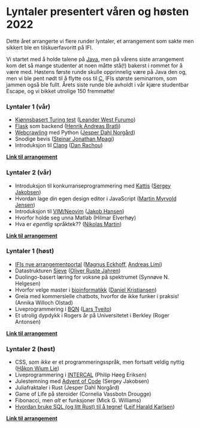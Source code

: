 # Lyntaler presentert våren og høsten 2022

Dette året arrangerte vi flere runder lyntaler, et arrangement som sakte men sikkert ble en tilskuerfavoritt på IFI.

Vi startet med å holde talene på [Java](https://ifirom.no/2/2423), men på vårens siste arrangement kom det så mange studenter at noen måtte stå(!) bakerst i
rommet for å være med. Høstens første runde skulle opprinnelig være på Java den og, men vi ble pent nødt til å flytte oss til [C](https://ifirom.no/3/3437),
IFIs største seminarrom, som jammen også ble fullt. Årets siste runde ble avholdt i vår kjære studentbar Escape, og vi bikket utrolige 150 fremmøtte!

### Lyntaler 1 (vår)
- [Kjønnsbasert Turing test](https://github.com/LBlend/mann-eller-kvinne) ([Leander West Furumo](https://github.com/LBlend))
- [Flask](https://github.com/HenrikAndreas/flaskServer) som backend ([Henrik Andreas Bratli](https://github.com/HenrikAndreas))
- [Webcrawling](https://github.com/Jesperdn/Navet-Registration) med Python ([Jesper Dahl Norgård](https://github.com/Jesperdn))
- Snodige bevis ([Steinar Jonathan Mpagi](https://github.com/wardell894))
- Introduksjon til [Clang](https://clang.llvm.org/) ([Dan Rachou](https://github.com/danbanan))

**[Link til arrangement](https://www.facebook.com/events/353149436677463/)**

### Lyntaler 2 (vår)
- Introduksjon til konkurranseprogrammering med [Kattis](open.kattis.com) ([Sergey Jakobsen](https://github.com/sergiosja))
- Hvordan lage din egen design editor i JavaScript ([Martin Myrvold Jensen](https://github.com/martinmjensen))
- Introduksjon til [VIM/Neovim](https://github.com/jakobkhansen/VimTalk) ([Jakob Hansen](https://github.com/jakobkhansen))
- Hvorfor holde seg unna Matlab (Hilmar Elverhøy)
- Hva er *egentlig* språktek?? ([Nikolas Martin](https://github.com/nikolhm))

**[Link til arrangement](https://www.facebook.com/events/561065341680160/)**

### Lyntaler 1 (høst)
- [IFIs nye arrangementportal](https://peoply.app/) ([Magnus Eckhoff](https://github.com/Eckhoff42), [Andreas Limi](andreaslimidev))
- Datastrukturen [Sieve](https://github.com/aohrn/in3120-2022/blob/main/in3120/sieve.py) ([Oliver Ruste Jahren](https://github.com/orjahren))
- Duolingo-basert læring for voksne på spektrumet (Synnøve N. Helgesen)
- Hvorfor velge master i [bioinformatikk](https://www.uio.no/studier/program/computational-science-master/studieretninger/bioinformatics/) ([Daniel Kristiansen](https://github.com/dakristia))
- Greia med kommersielle chatbots, hvorfor de ikke funker i praksis! (Annika Willoch Olstad)
- Liveprogrammering i [BQN](https://mlochbaum.github.io/BQN/) ([Lars Tveito](https://github.com/larstvei))
- Et utrolig dypdykk i Rogers år på Universitetet i Berkley (Roger Antonsen)

**[Link til arrangement](https://www.facebook.com/events/677518657327855/)**

### Lyntaler 2 (høst)
- CSS, som *ikke* er et programmeringsspråk, men fortsatt veldig nyttig ([Håkon Wium Lie](https://www.wiumlie.no/))
- Liveprogrammering i [INTERCAL](https://esolangs.org/wiki/INTERCAL) (Philip Høeg Eriksen)
- Julestemning med [Advent of Code](https://adventofcode.com/) (Sergey Jakobsen)
- Juliafraktaler i Rust (Jesper Dahl Norgård)
- Game of Life på steroider (Cornelia Vassbotn Drougge)
- Fibonacci, men *alt* er funksjoner (Mick G. Williams)
- [Hvordan bruke SQL (og litt Rust) til å tegne!](https://gitlab.com/leifhka/pumpkin) ([Leif Harald Karlsen](https://gitlab.com/leifhka))

**[Link til arrangement](https://peoply.app/events/SSYCYMZQ)**
